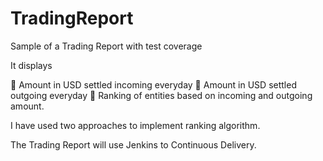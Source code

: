 # TradingReport


Sample of a Trading Report with test coverage

It displays

 Amount in USD settled incoming everyday
 Amount in USD settled outgoing everyday
 Ranking of entities based on incoming and outgoing amount. 

I have used two approaches to implement ranking algorithm.

The Trading Report will  use Jenkins to Continuous Delivery.
 
